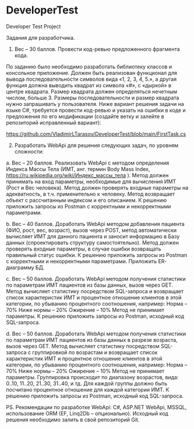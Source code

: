 # DeveloperTest
Developer Test Project


Задания для разработчика.

1.	Вес – 30 баллов. Провести код-ревью предложенного фрагмента кода. 

По заданию было необходимо разработать библиотеку классов и консольное приложение. Должен быть реализован функционал для вывода последовательности символов вида «1, 2, 3, 4, 5.», а другая функция должна выводить квадрат из символа «#», с «дыркой» в центре квадрата. Размер квадрата должен определяться нечетным числом, больше 3. Размеры последовательности и размер квадрата нужно запрашивать у пользователя.
Ниже вариант решения задачи на языке C#, требуется провести код-ревью и указать на ошибки в коде и предложения по его модификации (создайте ветку и залейте в репозиторий исправленный вариант):

https://github.com/VladimirLTarasov/DeveloperTest/blob/main/FirstTask.cs 


2.	Разработать WebApi для решения следующих задач, по уровням сложности:

a.	Вес – 20 баллов.
Реализовать WebApi с методом определения Индекса Массы Тела (ИМТ, анг. термин Body Mass Index, https://ru.wikipedia.org/wiki/Индекс_массы_тела ). Метод должен принимать на вход параметры, необходимые для вычисления ИМТ (Рост и Вес человека). Метод должен проверять входные параметры на адекватность, в т.ч. применительно к человеку. Метод возвращает объект с рассчитанным индексом и его описанием.
К решению приложить запросы из Postman с корректными и некорректными параметрами.

b.	Вес – 40 баллов.
Доработать WebApi методом добавления пациента (ФИО, рост, вес, возраст), вызов через POST, метод автоматически вычисляет ИМТ для данного пациента и заносит информацию в Базу данных (спроектировать структуру самостоятельно). Метод должен проверять входные параметры, в случае ошибки возвращать правильный статус ошибки. 
К решению приложить запросы из Postman с корректными и некорректными параметрами. Приложить ER-диаграмму БД.

c.	Вес – 50 баллов.
Доработать WebApi методом получения статистики по параметрам ИМТ пациентов из базы данных, вызов через GET. Метод вычисляет статистику посредством SQL-запроса и возвращает список характеристик ИМТ и процентное отношение клиентов в этой категории, по убыванию процентного соотношения, например:
Норма – 70%
Ниже нормы – 20%
Ожирение – 10%
Метод не принимает параметры.
К решению приложить запросы из Postman, исходный код SQL-запроса.

d.	Вес – 50 баллов.
Доработать WebApi методом получения статистики по параметрам ИМТ пациентов из базы данных в разрезе возраста, вызов через GET. Метод вычисляет статистику посредством SQL-запроса с группировкой по возрастам и возвращает список характеристик ИМТ и процентное отношение клиентов в этой категории, по убыванию процентного соотношения, например:
Норма – 70%
Ниже нормы – 20%
Ожирение – 10%
Метод не принимает параметры. Группировка происходит по диапазону возрастов, вида: 
0..10,
11..20,
21..30,
31..40, и тд. Для каждой группы должно быть посчитано процентное отношение для каждой категории ИМТ.
К решению приложить запросы из Postman, исходный код SQL-запроса.


PS.
Рекомендации по разработке WebApi: C#, ASP.NET WebApi, MSSQL, использование ORM (EF, Linq2Db – опционально).
Исходный код решения необходимо залить в свой репозиторий Git.
